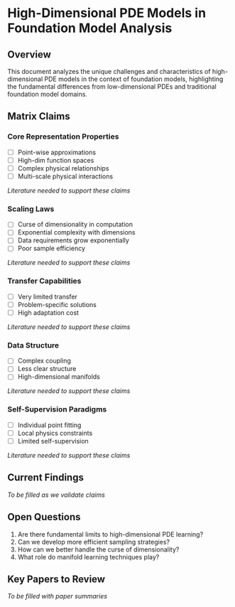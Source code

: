 # High-Dimensional PDE Models in Foundation Model Analysis

## Overview
This document analyzes the unique challenges and characteristics of high-dimensional PDE models in the context of foundation models, highlighting the fundamental differences from low-dimensional PDEs and traditional foundation model domains.

## Matrix Claims

### Core Representation Properties
- [ ] Point-wise approximations
- [ ] High-dim function spaces
- [ ] Complex physical relationships
- [ ] Multi-scale physical interactions

*Literature needed to support these claims*

### Scaling Laws
- [ ] Curse of dimensionality in computation
- [ ] Exponential complexity with dimensions
- [ ] Data requirements grow exponentially
- [ ] Poor sample efficiency

*Literature needed to support these claims*

### Transfer Capabilities
- [ ] Very limited transfer
- [ ] Problem-specific solutions
- [ ] High adaptation cost

*Literature needed to support these claims*

### Data Structure
- [ ] Complex coupling
- [ ] Less clear structure
- [ ] High-dimensional manifolds

*Literature needed to support these claims*

### Self-Supervision Paradigms
- [ ] Individual point fitting
- [ ] Local physics constraints
- [ ] Limited self-supervision

*Literature needed to support these claims*

## Current Findings
*To be filled as we validate claims*

## Open Questions
1. Are there fundamental limits to high-dimensional PDE learning?
2. Can we develop more efficient sampling strategies?
3. How can we better handle the curse of dimensionality?
4. What role do manifold learning techniques play?

## Key Papers to Review
*To be filled with paper summaries*

